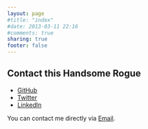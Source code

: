 ```yaml
---
layout: page
#title: "index"
#date: 2013-03-11 22:16
#comments: true
sharing: true
footer: false
---
```

Contact this Handsome Rogue
---------------------------

*  [GitHub](https://github.com/frncscgmz) 
*  [Twitter](https://twitter.com/accdntprn)
*  [LinkedIn](https://linkedin.com/pub/francisco-gomez/54/559/38a/)

You can contact me directly via [Email](mailto:about.blanked@gmail.com).

